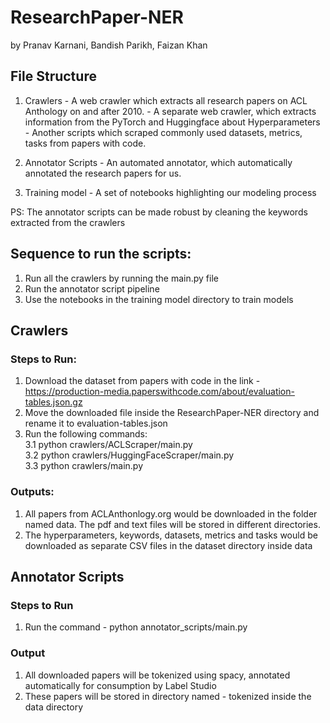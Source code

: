 # ResearchPaper-NER
by Pranav Karnani, Bandish Parikh, Faizan Khan

## File Structure
1. Crawlers - A web crawler which extracts all research papers on ACL Anthology on and after 2010.
            - A separate web crawler, which extracts information from the PyTorch and Huggingface about Hyperparameters
            - Another scripts which scraped commonly used datasets, metrics, tasks from papers with code.
            
2. Annotator Scripts - An automated annotator, which automatically annotated the research papers for us.
3. Training model - A set of notebooks highlighting our modeling process

PS: The annotator scripts can be made robust by cleaning the keywords extracted from the crawlers


## Sequence to run the scripts:
1. Run all the crawlers by running the main.py file
2. Run the annotator script pipeline
3. Use the notebooks in the training model directory to train models

## Crawlers

### Steps to Run:
1. Download the dataset from papers with code in the link - https://production-media.paperswithcode.com/about/evaluation-tables.json.gz
2. Move the downloaded file inside the ResearchPaper-NER directory and rename it to evaluation-tables.json
3. Run the following commands: <br />
   3.1 python crawlers/ACLScraper/main.py <br />
   3.2 python crawlers/HuggingFaceScraper/main.py <br />
   3.3 python crawlers/main.py <br />
         
### Outputs:
1. All papers from ACLAnthonlogy.org would be downloaded in the folder named data. The pdf and text files will be stored in different directories.
2. The hyperparameters, keywords, datasets, metrics and tasks would be downloaded as separate CSV files in the dataset directory inside data


## Annotator Scripts

### Steps to Run
1. Run the command - python annotator_scripts/main.py

### Output
1. All downloaded papers will be tokenized using spacy, annotated automatically for consumption by Label Studio
2. These papers will be stored in directory named - tokenized inside the data directory

